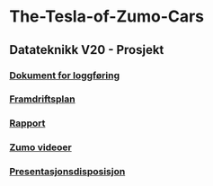 # The-Tesla-of-Zumo-Cars
## Datateknikk V20 - Prosjekt

### [Dokument for loggføring](https://docs.google.com/document/d/1FiA2Uc8a9-vkURFm_Qp8yqLBQ0Zw2iALRc0uCihaIH4/edit?usp=sharing)

### [Framdriftsplan](https://studntnu-my.sharepoint.com/:x:/g/personal/espehols_ntnu_no/EeK-pHqpy5hMsahG-W673nQBC0GNJp5Cnnt5WLxENg2Udg?e=00LEzA)

### [Rapport](https://studntnu-my.sharepoint.com/:w:/g/personal/eriksive_ntnu_no/EcW_xkIr8IFJvSuQ6aZZBAYBGx1wpQqdYD7U-yb52BbOaA?e=XIB0Um)

### [Zumo videoer](https://photos.app.goo.gl/AGVcyeoaVNBhz27a7)

### [Presentasjonsdisposisjon](https://docs.google.com/document/d/1iYhBGElONToYgg7hPcGyvOg6bTejdBx7znM3OR9Mi8I/edit?usp=sharing)

